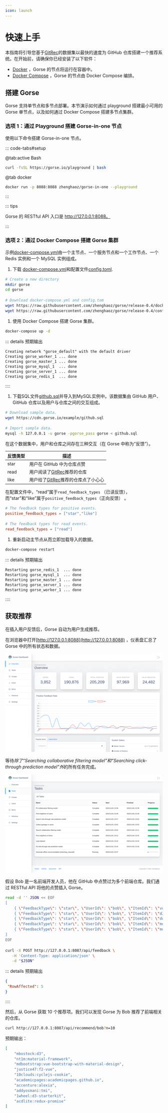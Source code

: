 ```yaml
---
icon: launch
---
```


# 快速上手

本指南将引导您基于[GitRec](https://gitrec.gorse.io/)的数据集以最快的速度为 GitHub 仓库搭建一个推荐系统。在开始前，请确保你已经安装了以下软件：

- [Docker](https://docs.docker.com/get-docker/) ，Gorse 的节点将运行在容器中。
- [Docker Compose](https://docs.docker.com/compose/install/) ，Gorse 的节点由 Docker Compose 编排。

## 搭建 Gorse

Gorse 支持单节点和多节点部署。本节演示如何通过 playground 搭建最小可用的 Gorse 单节点，以及如何通过 Docker Compose 搭建多节点集群。

### 选项 1：通过 Playground 搭建 Gorse-in-one 节点

使用以下命令搭建 Gorse-in-one 节点。

::: code-tabs#setup

@tab:active Bash

```bash
curl -fsSL https://gorse.io/playground | bash
```

@tab docker

```bash
docker run -p 8088:8088 zhenghaoz/gorse-in-one --playground
```

:::

::: tips

Gorse 的 RESTful API 入口是 http://127.0.0.1:8088。

:::

### 选项 2：通过 Docker Compose 搭建 Gorse 集群

示例[docker-compose.yml](https://github.com/gorse-io/gorse/blob/release-0.4/docker-compose.yml)由一个主节点、一个服务节点和一个工作节点、一个 Redis 实例和一个 MySQL 实例组成。

1. 下载 [docker-compose.yml](https://github.com/zhenghaoz/gorse/blob/release-0.4/docker-compose.yml)和配置文件[config.toml](https://github.com/gorse-io/gorse/blob/release-0.4/config/config.toml).

```bash
# Create a new directory
mkdir gorse
cd gorse

# Download docker-compose.yml and config.tom
wget https://raw.githubusercontent.com/zhenghaoz/gorse/release-0.4/docker-compose.yml
wget https://raw.githubusercontent.com/zhenghaoz/gorse/release-0.4/config.toml
```

1. 使用 Docker Compose 搭建 Gorse 集群。

```bash
docker-compose up -d
```

::: details 预期输出

```
Creating network "gorse_default" with the default driver
Creating gorse_worker_1 ... done
Creating gorse_master_1 ... done
Creating gorse_mysql_1  ... done
Creating gorse_server_1 ... done
Creating gorse_redis_1  ... done
```

::::

1. 下载SQL文件[github.sql](https://cdn.gorse.io/example/github.sql)并导入到MySQL实例中。该数据集由 GitHub 用户、GitHub 仓库以及用户与仓库之间的交互组成。

```bash
# Download sample data.
wget https://cdn.gorse.io/example/github.sql

# Import sample data.
mysql -h 127.0.0.1 -u gorse -pgorse_pass gorse < github.sql
```

在这个数据集中，用户和仓库之间存在三种交互（在 Gorse 中称为“反馈”）。

反馈类型 | 描述
--- | ---
star | 用户在 GitHub 中为仓库点赞
read | 用户阅读了[GitRec](https://gitrec.gorse.io/)推荐的仓库
like | 用户给了[GitRec](https://gitrec.gorse.io/)推荐的仓库点了小心心

在配置文件中，“read”属于`read_feedback_types` （已读反馈），而“star”和“like”属于`positive_feedback_types`（正向反馈） 。

```toml
# The feedback types for positive events.
positive_feedback_types = ["star","like"]

# The feedback types for read events.
read_feedback_types = ["read"]
```

1. 重新启动主节点从而立即加载导入的数据。

```bash
docker-compose restart
```

::: details 预期输出

```
Restarting gorse_redis_1  ... done
Restarting gorse_mysql_1  ... done
Restarting gorse_master_1 ... done
Restarting gorse_server_1 ... done
Restarting gorse_worker_1 ... done
```

::::

## 获取推荐

在插入用户反馈后，Gorse 自动为用户生成推荐。

在浏览器中打开[http://127.0.0.1:8088](http://127.0.0.1:8088) ，仪表盘汇总了 Gorse 中的所有状态和数据。

![](../../../img/dashboard-overview.png)

等待*除了“Searching collaborative filtering model”和“Searching click-through prediction model”外*的所有任务完成。

![](../../../img/dashboard-tasks.png)

假设 Bob 是一名前端开发人员，他在 GitHub 中点赞过为多个前端仓库。我们通过 RESTful API 将他的点赞插入 Gorse。

```bash
read -d '' JSON << EOF
[
    { \"FeedbackType\": \"star\", \"UserId\": \"bob\", \"ItemId\": \"vuejs:vue\", \"Timestamp\": \"2022-02-24\" },
    { \"FeedbackType\": \"star\", \"UserId\": \"bob\", \"ItemId\": \"d3:d3\", \"Timestamp\": \"2022-02-25\" },
    { \"FeedbackType\": \"star\", \"UserId\": \"bob\", \"ItemId\": \"dogfalo:materialize\", \"Timestamp\": \"2022-02-26\" },
    { \"FeedbackType\": \"star\", \"UserId\": \"bob\", \"ItemId\": \"mozilla:pdf.js\", \"Timestamp\": \"2022-02-27\" },
    { \"FeedbackType\": \"star\", \"UserId\": \"bob\", \"ItemId\": \"moment:moment\", \"Timestamp\": \"2022-02-28\" }
]
EOF

curl -X POST http://127.0.0.1:8087/api/feedback \
   -H 'Content-Type: application/json' \
   -d "$JSON"
```

::: details 预期输出

```json
{
 "RowAffected": 5
}
```

::::

然后，从 Gorse 获取 10 个推荐项。我们可以发现 Gorse 为 Bob 推荐了前端相关的仓库。

```bash
curl http://127.0.0.1:8087/api/recommend/bob?n=10
```

预期输出：

```json
[
    "mbostock:d3",
    "nt1m:material-framework",
    "mdbootstrap:vue-bootstrap-with-material-design",
    "justice47:f2-vue",
    "10clouds:cyclejs-cookie",
    "academicpages:academicpages.github.io",
    "accenture:alexia",
    "addyosmani:tmi",
    "1wheel:d3-starterkit",
    "acdlite:redux-promise"
]
```
